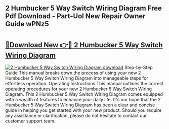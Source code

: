 ## 2 Humbucker 5 Way Switch Wiring Diagram Free Pdf Download - Part-Uol New Repair Owner Guide wPNz5

# <h2><a href="http://dfpvi0l.blite.top/?on=2+Humbucker+5+Way+Switch+Wiring+Diagram">🔗Download New 👉🔴 2 Humbucker 5 Way Switch Wiring Diagram</a></h2>

[![2 Humbucker 5 Way Switch Wiring Diagram download](https://i.imgur.com/lujVjoI.png)](http://dfpvi0l.blite.top/?on=2+Humbucker+5+Way+Switch+Wiring+Diagram)
Step-by-Step Guide This manual breaks down the process of using your new 2 Humbucker 5 Way Switch Wiring Diagram into manageable steps for effortless operation. Operating Instructions This manual outlines the correct operating procedures for your new 2 Humbucker 5 Way Switch Wiring Diagram. This 2 Humbucker 5 Way Switch Wiring Diagram comes equipped with a wealth of features to enhance your daily life. It's our hope that the 2 Humbucker 5 Way Switch Wiring Diagram has been a clear and concise guide in helping you get started with your new product. Should you require any assistance or clarification, please do not hesitate to contact our customer support team.
